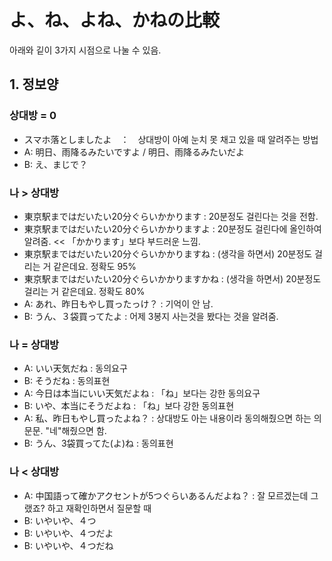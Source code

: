 # よ、ね、よね、かねの比較

아래와 깉이 3가지 시점으로 나눌 수 있음.  

## 1. 정보양

### 상대방 = 0

- スマホ落としましたよ　：　상대방이 아예 눈치 못 채고 있을 때 알려주는 방법
- A: 明日、雨降るみたいですよ / 明日、雨降るみたいだよ
- B: え、まじで？

### 나 > 상대방

- 東京駅まではだいたい20分ぐらいかかります : 20분정도 걸린다는 것을 전함.
- 東京駅まではだいたい20分ぐらいかかりますよ : 20분정도 걸린다에 올인하여 알려줌. << 「かかります」보다 부드러운 느낌.
- 東京駅まではだいたい20分ぐらいかかりますね : (생각을 하면서) 20분정도 걸리는 거 같은데요. 정확도 95%
- 東京駅まではだいたい20分ぐらいかかりますかね : (생각을 하면서) 20분정도 걸리는 거 같은데요. 정확도 80%
- A: あれ、昨日もやし買ったっけ？ : 기억이 안 남.
- B: うん、３袋買ってたよ : 어제 3봉지 사는것을 봤다는 것을 알려줌.

### 나 = 상대방

- A: いい天気だね : 동의요구
- B: そうだね : 동의표현
- A: 今日は本当にいい天気だよね : 「ね」보다는 강한 동의요구
- B: いや、本当にそうだよね : 「ね」보다 강한 동의표현
- A: 私、昨日もやし買ったよね？ : 상대방도 아는 내용이라 동의해줬으면 하는 의문문. "네"해줬으면 함.
- B: うん、3袋買ってた(よ)ね : 동의표현

### 나 < 상대방

- A: 中国語って確かアクセントが5つぐらいあるんだよね？ : 잘 모르겠는데 그랬죠? 하고 재확인하면서 질문할 때
- B: いやいや、４つ
- B: いやいや、４つだよ
- B: いやいや、４つだね

